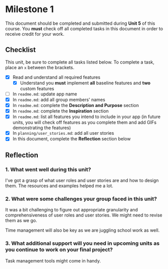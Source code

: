 # Milestone 1

This document should be completed and submitted during **Unit 5** of this course. You **must** check off all completed tasks in this document in order to receive credit for your work.

## Checklist

This unit, be sure to complete all tasks listed below. To complete a task, place an `x` between the brackets.

- [X] Read and understand all required features
  - [X] Understand you **must** implement **all** baseline features and **two** custom features
- [ ] In `readme.md`: update app name
- [X] In `readme.md`: add all group members' names
- [X] In `readme.md`: complete the **Description and Purpose** section
- [X] In `readme.md`: complete the **Inspiration** section
- [X] In `readme.md`: list all features you intend to include in your app (in future units, you will check off features as you complete them and add GIFs demonstrating the features)
- [X] In `planning/user_stories.md`: add all user stories
- [X] In this document, complete the **Reflection** section below

## Reflection

### 1. What went well during this unit?

I've got a grasp of what user roles and user stories are and how to design them. The resources and examples helped me a lot.

### 2. What were some challenges your group faced in this unit?

It was a bit challenging to figure out appropriate granularity and comprehensiveness of user roles and user stories. We might need to revise them as we go.

Time management will also be key as we are juggling school work as well.

### 3. What additional support will you need in upcoming units as you continue to work on your final project?

Task management tools might come in handy.
